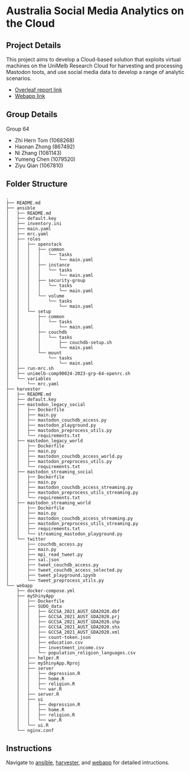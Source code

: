 # Australia Social Media Analytics on the Cloud

## Project Details
This project aims to develop a Cloud-based solution that exploits virtual machines on the UniMelb Research Cloud for harvesting and processing Mastodon toots, and use social media data to develop a range of analytic scenarios.

- [Overleaf report link](https://www.overleaf.com/1266832138wzvgdrcdbypy)
- [Webapp link](http://172.26.129.235)

## Group Details
Group 64
- Zhi Hern Tom (1068268)
- Haonan Zhong (867492)
- Ni Zhang (1081143)
- Yumeng Chen (1079520)
- Ziyu Qian (1067810)

## Folder Structure
```
.
├── README.md
├── ansible
│   ├── README.md
│   ├── default.key
│   ├── inventory.ini
│   ├── main.yaml
│   ├── mrc.yaml
│   ├── roles
│   │   ├── openstack
│   │   │   ├── common
│   │   │   │   └── tasks
│   │   │   │       └── main.yaml
│   │   │   ├── instance
│   │   │   │   └── tasks
│   │   │   │       └── main.yaml
│   │   │   ├── security-group
│   │   │   │   └── tasks
│   │   │   │       └── main.yaml
│   │   │   └── volume
│   │   │       └── tasks
│   │   │           └── main.yaml
│   │   └── setup
│   │       ├── common
│   │       │   └── tasks
│   │       │       └── main.yaml
│   │       ├── couchdb
│   │       │   └── tasks
│   │       │       ├── couchdb-setup.sh
│   │       │       └── main.yaml
│   │       └── mount
│   │           └── tasks
│   │               └── main.yaml
│   ├── run-mrc.sh
│   ├── unimelb-comp90024-2023-grp-64-openrc.sh
│   └── variables
│       └── mrc.yaml
├── harvester
│   ├── README.md
│   ├── default.key
│   ├── mastodon_legacy_social
│   │   ├── Dockerfile
│   │   ├── main.py
│   │   ├── mastodon_couchdb_access.py
│   │   ├── mastodon_playground.py
│   │   ├── mastodon_preprocess_utils.py
│   │   └── requirements.txt
│   ├── mastodon_legacy_world
│   │   ├── Dockerfile
│   │   ├── main.py
│   │   ├── mastodon_couchdb_access_world.py
│   │   ├── mastodon_preprocess_utils.py
│   │   └── requirements.txt
│   ├── mastodon_streaming_social
│   │   ├── Dockerfile
│   │   ├── main.py
│   │   ├── mastodon_couchdb_access_streaming.py
│   │   ├── mastodon_preprocess_utils_streaming.py
│   │   └── requirements.txt
│   ├── mastodon_streaming_world
│   │   ├── Dockerfile
│   │   ├── main.py
│   │   ├── mastodon_couchdb_access_streaming.py
│   │   ├── mastodon_preprocess_utils_streaming.py
│   │   ├── requirements.txt
│   │   └── streaming_mastodon_playground.py
│   └── twitter
│       ├── couchdb_access.py
│       ├── main.py
│       ├── mpi_read_tweet.py
│       ├── sal.json
│       ├── tweet_couchdb_access.py
│       ├── tweet_couchdb_access_selected.py
│       ├── tweet_playground.ipynb
│       └── tweet_preprocess_utils.py
└── webapp
    ├── docker-compose.yml
    ├── myShinyApp
    │   ├── Dockerfile
    │   ├── SUDO_data
    │   │   ├── GCCSA_2021_AUST_GDA2020.dbf
    │   │   ├── GCCSA_2021_AUST_GDA2020.prj
    │   │   ├── GCCSA_2021_AUST_GDA2020.shp
    │   │   ├── GCCSA_2021_AUST_GDA2020.shx
    │   │   ├── GCCSA_2021_AUST_GDA2020.xml
    │   │   ├── count-token.json
    │   │   ├── education.csv
    │   │   ├── investment_income.csv
    │   │   └── population_religion_languages.csv
    │   ├── helper.R
    │   ├── myShinyApp.Rproj
    │   ├── server
    │   │   ├── depression.R
    │   │   ├── home.R
    │   │   ├── religion.R
    │   │   └── war.R
    │   ├── server.R
    │   ├── ui
    │   │   ├── depression.R
    │   │   ├── home.R
    │   │   ├── religion.R
    │   │   └── war.R
    │   └── ui.R
    └── nginx.conf
```

## Instructions
Navigate to [ansible](ansible), [harvester](harvester), and [webapp](webapp) for detailed intructions.